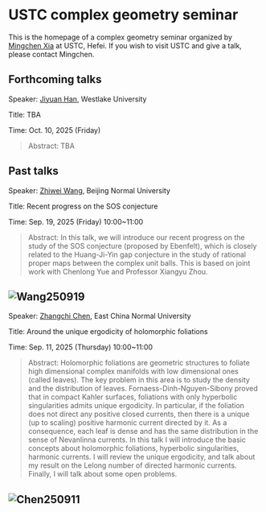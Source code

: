 # USTC complex geometry seminar

This is the homepage of a complex geometry seminar organized by [Mingchen Xia](readme.md) at USTC, Hefei. If you wish to visit USTC and give a talk, please contact Mingchen.

## Forthcoming talks

Speaker: [Jiyuan Han](https://its.westlake.edu.cn/info/1108/1277.htm), Westlake University

Title: TBA

Time: Oct. 10, 2025 (Friday)  

> Abstract: TBA



## Past talks

Speaker: [Zhiwei Wang](http://math0.bnu.edu.cn/~wangzw/), Beijing Normal University

Title: Recent progress on the SOS conjecture

Time: Sep. 19, 2025 (Friday) 10:00~11:00 

> Abstract: In this talk, we will introduce our recent progress on the study of the SOS conjecture (proposed by Ebenfelt), which is closely related to the Huang-Ji-Yin gap conjecture in the study of rational proper maps between the complex unit balls. This is based on joint work with Chenlong Yue and Professor Xiangyu Zhou.

![Wang250919](Seminar/Wang250919.HEIC) 
---

Speaker: [Zhangchi Chen](https://math.ecnu.edu.cn/en/facultydetailen.html?uid=zcchen), East China Normal University

Title: Around the unique ergodicity of holomorphic foliations

Time: Sep. 11, 2025 (Thursday) 10:00~11:00 

> Abstract: Holomorphic foliations are geometric structures to foliate high dimensional complex manifolds with low dimensional ones (called leaves). The key problem in this area is to study the density and the distribution of leaves. Fornaess-Dinh-Nguyen-Sibony proved that in compact Kahler surfaces, foliations with only hyperbolic singularities admits unique ergodicity. In particular, if the foliation does not direct any positive closed currents, then there is a unique (up to scaling) positive harmonic current directed by it. As a consequence, each leaf is dense and has the same distribution in the sense of Nevanlinna currents.
In this talk I will introduce the basic concepts about holomorphic foliations, hyperbolic singularities, harmonic currents. I will review the unique ergodicity, and talk about my result on the Lelong number of directed harmonic currents. Finally, I will talk about some open problems.

![Chen250911](Seminar/Chen250911.HEIC) 
---
